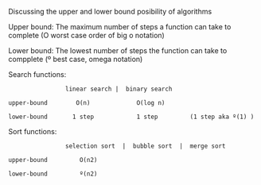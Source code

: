 Discussing the upper and lower bound posibility of algorithms

Upper bound: The maximum number of steps a function can take to complete  (O worst case order of big o notation)

Lower bound: The lowest number of steps the function can take to compplete (º best case, omega notation)


Search functions:

                    linear search |  binary search
    
    upper-bound        O(n)             O(log n)
    
    lower-bound       1 step            1 step         (1 step aka º(1) )


Sort functions:

                    selection sort  |  bubble sort  |  merge sort

    upper-bound         O(n2)

    lower-bound         º(n2)